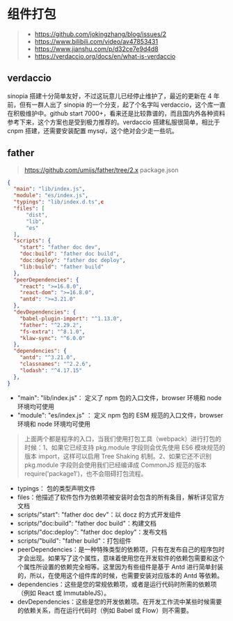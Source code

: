 # 组件打包

> - https://github.com/jokingzhang/blog/issues/2
> - https://www.bilibili.com/video/av47853431
> - https://www.jianshu.com/p/d32ce7e9d4d8 
> - https://verdaccio.org/docs/en/what-is-verdaccio

## verdaccio

sinopia 搭建十分简单友好，不过这玩意儿已经停止维护了，最近的更新在 4 年前，但有一群人出了 sinopia 的一个分支，起了个名字叫 verdaccio，这个库一直在积极维护中。github start 7000+，看来还是比较靠谱的，而且国内外各种资料参考下来，这个方案也是受到极力推荐的。verdaccio 搭建私服很简单，相比于 cnpm 搭建，还需要安装配置 mysql，这个绝对会少走一些坑。

## father

> https://github.com/umijs/father/tree/2.x
package.json

```json
{
  "main": "lib/index.js",
  "module": "es/index.js",
  "typings": "lib/index.d.ts",c
  "files": [
      "dist",
      "lib",
      "es"
  ],
  "scripts": {
    "start": "father doc dev",
    "doc:build": "father doc build",
    "doc:deploy": "father doc deploy",
    "lib:build": "father build"
  },
  "peerDependencies": {
    "react": ">=16.8.0",
    "react-dom": ">=16.8.0",
    "antd": ">=3.21.0"
  },
  "devDependencies": {
    "babel-plugin-import": "^1.13.0",
    "father": "^2.29.2",
    "fs-extra": "^8.1.0",
    "klaw-sync": "^6.0.0"
  },
  "dependencies": {
    "antd": "^3.21.0",
    "classnames": "^2.2.6",
    "lodash": "^4.17.15"
  },
}
```

- "main": "lib/index.js"： 定义了 npm 包的入口文件，browser 环境和 node 环境均可使用
- "module": "es/index.js" ： 定义 npm 包的 ESM 规范的入口文件，browser 环境和 node 环境均可使用

> 上面两个都是程序的入口，当我们使用打包工具（webpack）进行打包的时候：1、如果它已经支持 pkg.module 字段则会优先使用 ES6 模块规范的版本 import，这样可以启用 Tree Shaking 机制。2、如果它还不识别 pkg.module 字段则会使用我们已经编译成 CommonJS 规范的版本 require('package1')，也不会阻碍打包流程。

- typings： 包的类型声明文件
- files：他描述了软件包作为依赖项被安装时会包含的所有条目，解析详见官方文档
- scripts/"start": "father doc dev"：以 docz 的方式开发组件
- scripts/"doc:build": "father doc build"：构建文档
- scripts/"doc:deploy": "father doc deploy"：发布文档
- scripts/"build": "father build"：打包组件
- peerDependencies：是一种特殊类型的依赖项，只有在发布自己的程序包时才会出现。如果写了这个属性，意味着使用您在开发软件的依赖包需要和这个个属性所设置的依赖完全相等。这里因为有些组件是基于 Antd 进行简单封装的，所以，在使用这个组件库的时候，也需要安装对应版本的 Antd 等依赖。
- dependencies：这些是您的常规依赖项，或者是运行代码时所需的依赖项（例如 React 或 ImmutableJS）。
- devDependencies：这些是您的开发依赖项。在开发工作流中某些时候需要的依赖关系，而在运行代码时（例如 Babel 或 Flow）则不需要。
